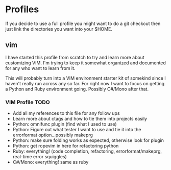 Profiles
========

If you decide to use a full profile you might want to do a git checkout then just link the directories you want into your $HOME.

vim
---

I have started this profile from scratch to try and learn more about customizing VIM. I'm trying to keep it somewhat organized and documented for any who want to learn from it. 

This will probably turn into a VIM environment starter kit of somekind since I haven't really run across any so far. For right now I want to focus on getting a Python and Ruby environment going. Possibly C#/Mono after that.

### VIM Profile TODO
* Add all my references to this file for any follow ups
* Learn more about ctags and how to tie them into projects easily
* Python: omnifunc plugin (find what I used to use)
* Python: Figure out what tester I want to use and tie it into the errorformat option...possibly makeprg
* Python: make sure folding works as expected, otherwise look for plugin
* Python: get ropevim in here for refactoring python
* Ruby: everything! (code completion, refactoring, errorformat/makeprg, real-time error squiggles)
* C#/Mono: everything! same as ruby

